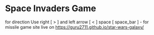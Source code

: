 # Space Invaders Game

for direction Use right [ > ] and left arrow [ < ] 
space [ space_bar ] - for missile 
game site  live on https://guru2711.github.io/star-wars-galaxy/
